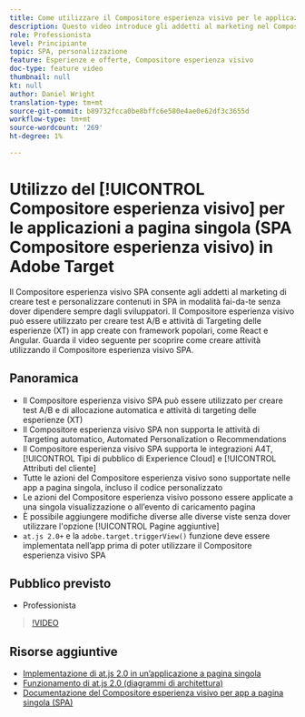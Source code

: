 ```yaml
---
title: Come utilizzare il Compositore esperienza visivo per le applicazioni a pagina singola (SPA Compositore esperienza visivo)
description: Questo video introduce gli addetti al marketing nel Compositore esperienza visivo di Adobe Target per le applicazioni a pagina singola (SPA VEC). Guarda questo video per scoprire come creare attività utilizzando il Compositore esperienza visivo SPA.
role: Professionista
level: Principiante
topic: SPA, personalizzazione
feature: Esperienze e offerte, Compositore esperienza visivo
doc-type: feature video
thumbnail: null
kt: null
author: Daniel Wright
translation-type: tm+mt
source-git-commit: b89732fcca0be8bffc6e580e4ae0e62df3c3655d
workflow-type: tm+mt
source-wordcount: '269'
ht-degree: 1%

---
```



# Utilizzo del [!UICONTROL Compositore esperienza visivo] per le applicazioni a pagina singola (SPA Compositore esperienza visivo) in Adobe Target

Il Compositore esperienza visivo SPA consente agli addetti al marketing di creare test e personalizzare contenuti in SPA in modalità fai-da-te senza dover dipendere sempre dagli sviluppatori. Il Compositore esperienza visivo può essere utilizzato per creare test A/B e attività di Targeting delle esperienze (XT) in app create con framework popolari, come React e Angular. Guarda il video seguente per scoprire come creare attività utilizzando il Compositore esperienza visivo SPA.

## Panoramica

* Il Compositore esperienza visivo SPA può essere utilizzato per creare test A/B e di allocazione automatica e attività di targeting delle esperienze (XT)
* Il Compositore esperienza visivo SPA non supporta le attività di Targeting automatico, Automated Personalization o Recommendations
* Il Compositore esperienza visivo SPA supporta le integrazioni A4T, [!UICONTROL Tipi di pubblico di Experience Cloud] e [!UICONTROL Attributi del cliente]
* Tutte le azioni del Compositore esperienza visivo sono supportate nelle app a pagina singola, incluso il codice personalizzato
* Le azioni del Compositore esperienza visivo possono essere applicate a una singola visualizzazione o all’evento di caricamento pagina
* È possibile aggiungere modifiche diverse alle diverse viste senza dover utilizzare l&#39;opzione [!UICONTROL Pagine aggiuntive]
* `at.js 2.0+` e la  `adobe.target.triggerView()` funzione deve essere implementata nell’app prima di poter utilizzare il Compositore esperienza visivo SPA

## Pubblico previsto

* Professionista

>[!VIDEO](https://video.tv.adobe.com/v/26249?quality=12)


## Risorse aggiuntive

* [Implementazione di at.js 2.0 in un’applicazione a pagina singola](../implementation/implement-atjs-20-in-a-single-page-application.md)
* [Funzionamento di at.js 2.0 (diagrammi di architettura)](../implementation/understanding-how-atjs-20-works.md)
* [Documentazione del Compositore esperienza visivo per app a pagina singola (SPA)](https://docs.adobe.com/help/en/target/using/experiences/spa-visual-experience-composer.html)